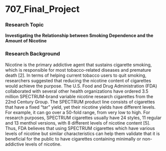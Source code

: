 # 707_Final_Project
### Research Topic
**Investigating the Relationship between Smoking Dependence and the Amount of Nicotine**

### Research Background

Nicotine is the primary addictive agent that sustains cigarette
smoking, which is responsible for most tobacco-related diseases and premature death
[2]. In terms of helping current tobacco users to quit smoking, researchers suggested
that reducing the nicotine content of cigarettes would achieve the purpose. The U.S.
Food and Drug Administration (FDA) collaborated with several other health
organizations have ordered 3.5 million SPECTRUM-brand variable nicotine research
cigarettes from the 22nd Century Group. The SPECTRUM product line consists of
cigarettes that have a fixed “tar” yield, yet their nicotine yields have different levels.
For example, it can go over a 50-fold range, from very low to high. For research
purposes, SPECTRUM cigarettes usually have 24 styles, 11 regular and 13 menthol
versions, with 8 different levels of nicotine content [5]. Thus, FDA believes that using
SPECTRUM cigarettes which have various levels of nicotine but similar
characteristics can help them validate that it is beneficial for the public to have
cigarettes containing minimally or non-addictive levels of nicotine.
